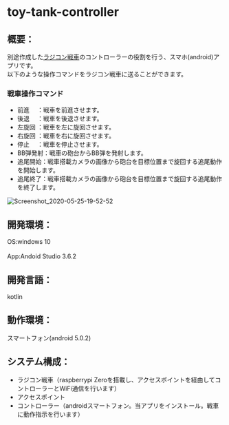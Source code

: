 # toy-tank-controller
## 概要：
別途作成した[ラジコン戦車](https://github.com/shimazakiKatsuhito/toy-tank-2019)のコントローラーの役割を行う、スマホ(android)アプリです。<br>  以下のような操作コマンドをラジコン戦車に送ることができます。
### 戦車操作コマンド
 - 前進　  ：戦車を前進させます。
 - 後退　  ：戦車を後退させます。
 - 左旋回  ：戦車を左に旋回させます。
 - 右旋回  ：戦車を右に旋回させます。
 - 停止　  ：戦車を停止させます。
 - BB弾発射：戦車の砲台からBB弾を発射します。
 - 追尾開始：戦車搭載カメラの画像から砲台を目標位置まで旋回する追尾動作を開始します。
 - 追尾終了：戦車搭載カメラの画像から砲台を目標位置まで旋回する追尾動作を終了します。

![Screenshot_2020-05-25-19-52-52](https://user-images.githubusercontent.com/54632092/90218433-c0ab1e80-de3e-11ea-8a6d-bd4160e0bcb3.png)

## 開発環境：
OS:windows 10<br>  
App:Andoid Studio 3.6.2

## 開発言語：
kotlin

## 動作環境：
スマートフォン(android 5.0.2)

## システム構成：
  - ラジコン戦車（raspberrypi Zeroを搭載し、アクセスポイントを経由してコントローラーとWiFi通信を行います）
  - アクセスポイント
  - コントローラー（androidスマートフォン。当アプリをインストール。戦車に動作指示を行います）
 

